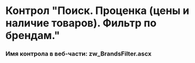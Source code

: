 ﻿---
description: 2.4.11.1
---
# Контрол "Поиск. Проценка (цены и наличие товаров). Фильтр по брендам."
### Имя контрола в веб-части: zw_BrandsFilter.ascx

